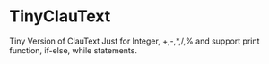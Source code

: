 # TinyClauText
Tiny Version of ClauText
Just for Integer, +,-,*,/,%
and support print function, if-else, while statements.

